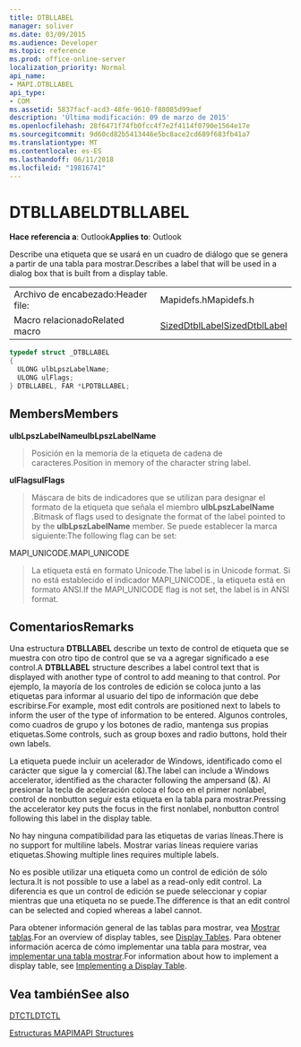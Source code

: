 ```yaml
---
title: DTBLLABEL
manager: soliver
ms.date: 03/09/2015
ms.audience: Developer
ms.topic: reference
ms.prod: office-online-server
localization_priority: Normal
api_name:
- MAPI.DTBLLABEL
api_type:
- COM
ms.assetid: 5837facf-acd3-48fe-9610-f88085d99aef
description: 'Última modificación: 09 de marzo de 2015'
ms.openlocfilehash: 28f6471f74fb0fcc4f7e2f4114f0790e1564e17e
ms.sourcegitcommit: 9d60cd82b5413446e5bc8ace2cd689f683fb41a7
ms.translationtype: MT
ms.contentlocale: es-ES
ms.lasthandoff: 06/11/2018
ms.locfileid: "19816741"
---
```

# <a name="dtbllabel"></a><span data-ttu-id="c9342-103">DTBLLABEL</span><span class="sxs-lookup"><span data-stu-id="c9342-103">DTBLLABEL</span></span>

  
  
<span data-ttu-id="c9342-104">**Hace referencia a**: Outlook</span><span class="sxs-lookup"><span data-stu-id="c9342-104">**Applies to**: Outlook</span></span> 
  
<span data-ttu-id="c9342-105">Describe una etiqueta que se usará en un cuadro de diálogo que se genera a partir de una tabla para mostrar.</span><span class="sxs-lookup"><span data-stu-id="c9342-105">Describes a label that will be used in a dialog box that is built from a display table.</span></span>
  
|||
|:-----|:-----|
|<span data-ttu-id="c9342-106">Archivo de encabezado:</span><span class="sxs-lookup"><span data-stu-id="c9342-106">Header file:</span></span>  <br/> |<span data-ttu-id="c9342-107">Mapidefs.h</span><span class="sxs-lookup"><span data-stu-id="c9342-107">Mapidefs.h</span></span>  <br/> |
|<span data-ttu-id="c9342-108">Macro relacionado</span><span class="sxs-lookup"><span data-stu-id="c9342-108">Related macro</span></span>  <br/> |[<span data-ttu-id="c9342-109">SizedDtblLabel</span><span class="sxs-lookup"><span data-stu-id="c9342-109">SizedDtblLabel</span></span>](sizeddtbllabel.md) <br/> |
   
```cpp
typedef struct _DTBLLABEL
{
  ULONG ulbLpszLabelName;
  ULONG ulFlags;
} DTBLLABEL, FAR *LPDTBLLABEL;

```

## <a name="members"></a><span data-ttu-id="c9342-110">Members</span><span class="sxs-lookup"><span data-stu-id="c9342-110">Members</span></span>

 <span data-ttu-id="c9342-111">**ulbLpszLabelName**</span><span class="sxs-lookup"><span data-stu-id="c9342-111">**ulbLpszLabelName**</span></span>
  
> <span data-ttu-id="c9342-112">Posición en la memoria de la etiqueta de cadena de caracteres.</span><span class="sxs-lookup"><span data-stu-id="c9342-112">Position in memory of the character string label.</span></span>
    
 <span data-ttu-id="c9342-113">**ulFlags**</span><span class="sxs-lookup"><span data-stu-id="c9342-113">**ulFlags**</span></span>
  
> <span data-ttu-id="c9342-114">Máscara de bits de indicadores que se utilizan para designar el formato de la etiqueta que señala el miembro **ulbLpszLabelName** .</span><span class="sxs-lookup"><span data-stu-id="c9342-114">Bitmask of flags used to designate the format of the label pointed to by the **ulbLpszLabelName** member.</span></span> <span data-ttu-id="c9342-115">Se puede establecer la marca siguiente:</span><span class="sxs-lookup"><span data-stu-id="c9342-115">The following flag can be set:</span></span> 
    
<span data-ttu-id="c9342-116">MAPI_UNICODE.</span><span class="sxs-lookup"><span data-stu-id="c9342-116">MAPI_UNICODE</span></span> 
  
> <span data-ttu-id="c9342-117">La etiqueta está en formato Unicode.</span><span class="sxs-lookup"><span data-stu-id="c9342-117">The label is in Unicode format.</span></span> <span data-ttu-id="c9342-118">Si no está establecido el indicador MAPI_UNICODE., la etiqueta está en formato ANSI.</span><span class="sxs-lookup"><span data-stu-id="c9342-118">If the MAPI_UNICODE flag is not set, the label is in ANSI format.</span></span>
    
## <a name="remarks"></a><span data-ttu-id="c9342-119">Comentarios</span><span class="sxs-lookup"><span data-stu-id="c9342-119">Remarks</span></span>

<span data-ttu-id="c9342-120">Una estructura **DTBLLABEL** describe un texto de control de etiqueta que se muestra con otro tipo de control que se va a agregar significado a ese control.</span><span class="sxs-lookup"><span data-stu-id="c9342-120">A **DTBLLABEL** structure describes a label control text that is displayed with another type of control to add meaning to that control.</span></span> <span data-ttu-id="c9342-121">Por ejemplo, la mayoría de los controles de edición se coloca junto a las etiquetas para informar al usuario del tipo de información que debe escribirse.</span><span class="sxs-lookup"><span data-stu-id="c9342-121">For example, most edit controls are positioned next to labels to inform the user of the type of information to be entered.</span></span> <span data-ttu-id="c9342-122">Algunos controles, como cuadros de grupo y los botones de radio, mantenga sus propias etiquetas.</span><span class="sxs-lookup"><span data-stu-id="c9342-122">Some controls, such as group boxes and radio buttons, hold their own labels.</span></span> 
  
<span data-ttu-id="c9342-123">La etiqueta puede incluir un acelerador de Windows, identificado como el carácter que sigue la y comercial (&amp;).</span><span class="sxs-lookup"><span data-stu-id="c9342-123">The label can include a Windows accelerator, identified as the character following the ampersand (&amp;).</span></span> <span data-ttu-id="c9342-124">Al presionar la tecla de aceleración coloca el foco en el primer nonlabel, control de nonbutton seguir esta etiqueta en la tabla para mostrar.</span><span class="sxs-lookup"><span data-stu-id="c9342-124">Pressing the accelerator key puts the focus in the first nonlabel, nonbutton control following this label in the display table.</span></span>
  
<span data-ttu-id="c9342-125">No hay ninguna compatibilidad para las etiquetas de varias líneas.</span><span class="sxs-lookup"><span data-stu-id="c9342-125">There is no support for multiline labels.</span></span> <span data-ttu-id="c9342-126">Mostrar varias líneas requiere varias etiquetas.</span><span class="sxs-lookup"><span data-stu-id="c9342-126">Showing multiple lines requires multiple labels.</span></span>
  
<span data-ttu-id="c9342-127">No es posible utilizar una etiqueta como un control de edición de sólo lectura.</span><span class="sxs-lookup"><span data-stu-id="c9342-127">It is not possible to use a label as a read-only edit control.</span></span> <span data-ttu-id="c9342-128">La diferencia es que un control de edición se puede seleccionar y copiar mientras que una etiqueta no se puede.</span><span class="sxs-lookup"><span data-stu-id="c9342-128">The difference is that an edit control can be selected and copied whereas a label cannot.</span></span> 
  
<span data-ttu-id="c9342-129">Para obtener información general de las tablas para mostrar, vea [Mostrar tablas](display-tables.md).</span><span class="sxs-lookup"><span data-stu-id="c9342-129">For an overview of display tables, see [Display Tables](display-tables.md).</span></span> <span data-ttu-id="c9342-130">Para obtener información acerca de cómo implementar una tabla para mostrar, vea [implementar una tabla mostrar](display-table-implementation.md).</span><span class="sxs-lookup"><span data-stu-id="c9342-130">For information about how to implement a display table, see [Implementing a Display Table](display-table-implementation.md).</span></span>
  
## <a name="see-also"></a><span data-ttu-id="c9342-131">Vea también</span><span class="sxs-lookup"><span data-stu-id="c9342-131">See also</span></span>



[<span data-ttu-id="c9342-132">DTCTL</span><span class="sxs-lookup"><span data-stu-id="c9342-132">DTCTL</span></span>](dtctl.md)


[<span data-ttu-id="c9342-133">Estructuras MAPI</span><span class="sxs-lookup"><span data-stu-id="c9342-133">MAPI Structures</span></span>](mapi-structures.md)

